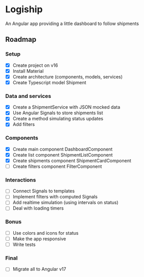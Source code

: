 # Logiship

An Angular app providing a little dashboard to follow shipments

## Roadmap

### Setup

- [x] Create project on v16
- [x] Install Material
- [x] Create architecture (components, models, services)
- [x] Create Typescript model Shipment

### Data and services

- [x] Create a ShipmentService with JSON mocked data
- [x] Use Angular Signals to store shipments list
- [x] Create a method simulating status updates
- [x] Add filters

### Components

- [x] Create main component DashboardComponent
- [x] Create list component ShipmentListComponent
- [x] Create shipments component ShipmentCardComponent
- [ ] Create filters component FilterComponent

### Interactions

- [ ] Connect Signals to templates
- [ ] Implement filters with computed Signals
- [ ] Add realtime simulation (using intervals on status)
- [ ] Deal with loading timers

### Bonus

- [ ] Use colors and icons for status
- [ ] Make the app responsive
- [ ] Write tests

### Final

- [ ] Migrate all to Angular v17
